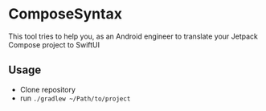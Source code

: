 # ComposeSyntax

This tool tries to help you, as an Android engineer to translate your Jetpack Compose project to SwiftUI

## Usage

- Clone repository
- run `./gradlew ~/Path/to/project`
